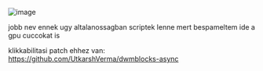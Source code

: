 ![image](https://user-images.githubusercontent.com/17655680/212564124-916bc30d-abad-4a5f-a221-9a35f6d0b48b.png)

jobb nev ennek ugy altalanossagban scriptek lenne mert bespameltem ide a gpu cuccokat is

klikkabilitasi patch ehhez van: https://github.com/UtkarshVerma/dwmblocks-async
